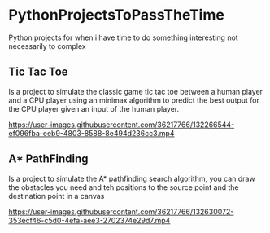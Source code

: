 # PythonProjectsToPassTheTime
Python projects for when i have time to do something interesting not necessarily to complex
## Tic Tac Toe
Is a project to simulate the classic game tic tac toe between a human player and a CPU player using an minimax algorithm to predict the best output for the CPU player given an input of the human player.

https://user-images.githubusercontent.com/36217766/132266544-ef096fba-eeb9-4803-8588-8e494d236cc3.mp4

## A* PathFinding
Is a project to simulate the A* pathfinding search algorithm, you can draw the obstacles you need and teh positions to the source point and the destination point in a canvas



https://user-images.githubusercontent.com/36217766/132630072-353ecf46-c5d0-4efa-aee3-2702374e29d7.mp4



